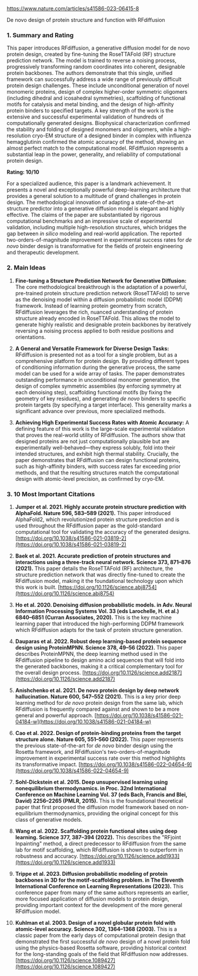 https://www.nature.com/articles/s41586-023-06415-8

De novo design of protein structure and function with RFdiffusion

### 1. Summary and Rating

This paper introduces RFdiffusion, a generative diffusion model for de novo protein design, created by fine-tuning the RoseTTAFold (RF) structure prediction network. The model is trained to reverse a noising process, progressively transforming random coordinates into coherent, designable protein backbones. The authors demonstrate that this single, unified framework can successfully address a wide range of previously difficult protein design challenges. These include unconditional generation of novel monomeric proteins, design of complex higher-order symmetric oligomers (including dihedral and icosahedral symmetries), scaffolding of functional motifs for catalysis and metal binding, and the design of high-affinity protein binders to specified targets. A key strength of the work is the extensive and successful experimental validation of hundreds of computationally generated designs. Biophysical characterization confirmed the stability and folding of designed monomers and oligomers, while a high-resolution cryo-EM structure of a designed binder in complex with influenza hemagglutinin confirmed the atomic accuracy of the method, showing an almost perfect match to the computational model. RFdiffusion represents a substantial leap in the power, generality, and reliability of computational protein design.

**Rating: 10/10**

For a specialized audience, this paper is a landmark achievement. It presents a novel and exceptionally powerful deep-learning architecture that provides a general solution to a multitude of grand challenges in protein design. The methodological innovation of adapting a state-of-the-art structure predictor into a generative diffusion model is elegant and highly effective. The claims of the paper are substantiated by rigorous computational benchmarks and an impressive scale of experimental validation, including multiple high-resolution structures, which bridges the gap between *in silico* modeling and real-world application. The reported two-orders-of-magnitude improvement in experimental success rates for *de novo* binder design is transformative for the fields of protein engineering and therapeutic development.

### 2. Main Ideas

1.  **Fine-tuning a Structure Prediction Network for Generative Diffusion:** The core methodological breakthrough is the adaptation of a powerful, pre-trained protein structure prediction network (RoseTTAFold) to serve as the denoising model within a diffusion probabilistic model (DDPM) framework. Instead of learning protein geometry from scratch, RFdiffusion leverages the rich, nuanced understanding of protein structure already encoded in RoseTTAFold. This allows the model to generate highly realistic and designable protein backbones by iteratively reversing a noising process applied to both residue positions and orientations.

2.  **A General and Versatile Framework for Diverse Design Tasks:** RFdiffusion is presented not as a tool for a single problem, but as a comprehensive platform for protein design. By providing different types of conditioning information during the generative process, the same model can be used for a wide array of tasks. The paper demonstrates outstanding performance in unconditional monomer generation, the design of complex symmetric assemblies (by enforcing symmetry at each denoising step), scaffolding functional motifs (by fixing the geometry of key residues), and generating *de novo* binders to specific protein targets (by specifying a target interface). This generality marks a significant advance over previous, more specialized methods.

3.  **Achieving High Experimental Success Rates with Atomic Accuracy:** A defining feature of this work is the large-scale experimental validation that proves the real-world utility of RFdiffusion. The authors show that designed proteins are not just computationally plausible but are experimentally well-behaved—they express solubly, fold into their intended structures, and exhibit high thermal stability. Crucially, the paper demonstrates that RFdiffusion can design functional proteins, such as high-affinity binders, with success rates far exceeding prior methods, and that the resulting structures match the computational design with atomic-level precision, as confirmed by cryo-EM.

### 3. 10 Most Important Citations

1.  **Jumper et al. 2021. Highly accurate protein structure prediction with AlphaFold. Nature 596, 583–589 (2021).**
    This paper introduced AlphaFold2, which revolutionized protein structure prediction and is used throughout the RFdiffusion paper as the gold-standard computational tool for validating the accuracy of the generated designs.
    [https://doi.org/10.1038/s41586-021-03819-2](https://doi.org/10.1038/s41586-021-03819-2)

2.  **Baek et al. 2021. Accurate prediction of protein structures and interactions using a three-track neural network. Science 373, 871–876 (2021).**
    This paper details the RoseTTAFold (RF) architecture, the structure prediction network that was directly fine-tuned to create the RFdiffusion model, making it the foundational technology upon which this work is built.
    [https://doi.org/10.1126/science.abj8754](https://doi.org/10.1126/science.abj8754)

3.  **Ho et al. 2020. Denoising diffusion probabilistic models. in Adv. Neural Information Processing Systems Vol. 33 (eds Larochelle, H. et al.) 6840–6851 (Curran Associates, 2020).**
    This is the key machine learning paper that introduced the high-performing DDPM framework which RFdiffusion adapts for the task of protein structure generation.

4.  **Dauparas et al. 2022. Robust deep learning-based protein sequence design using ProteinMPNN. Science 378, 49–56 (2022).**
    This paper describes ProteinMPNN, the deep learning method used in the RFdiffusion pipeline to design amino acid sequences that will fold into the generated backbones, making it a critical complementary tool for the overall design process.
    [https://doi.org/10.1126/science.add2187](https://doi.org/10.1126/science.add2187)

5.  **Anishchenko et al. 2021. De novo protein design by deep network hallucination. Nature 600, 547–552 (2021).**
    This is a key prior deep learning method for *de novo* protein design from the same lab, which RFdiffusion is frequently compared against and shown to be a more general and powerful approach.
    [https://doi.org/10.1038/s41586-021-04184-w](https://doi.org/10.1038/s41586-021-04184-w)

6.  **Cao et al. 2022. Design of protein-binding proteins from the target structure alone. Nature 605, 551–560 (2022).**
    This paper represents the previous state-of-the-art for *de novo* binder design using the Rosetta framework, and RFdiffusion's two-orders-of-magnitude improvement in experimental success rate over this method highlights its transformative impact.
    [https://doi.org/10.1038/s41586-022-04654-9](https://doi.org/10.1038/s41586-022-04654-9)

7.  **Sohl-Dickstein et al. 2015. Deep unsupervised learning using nonequilibrium thermodynamics. in Proc. 32nd International Conference on Machine Learning Vol. 37 (eds Bach, Francis and Blei, David) 2256–2265 (PMLR, 2015).**
    This is the foundational theoretical paper that first proposed the diffusion model framework based on non-equilibrium thermodynamics, providing the original concept for this class of generative models.

8.  **Wang et al. 2022. Scaffolding protein functional sites using deep learning. Science 377, 387–394 (2022).**
    This describes the "RFjoint Inpainting" method, a direct predecessor to RFdiffusion from the same lab for motif scaffolding, which RFdiffusion is shown to outperform in robustness and accuracy.
    [https://doi.org/10.1126/science.add1933](https://doi.org/10.1126/science.add1933)

9.  **Trippe et al. 2023. Diffusion probabilistic modeling of protein backbones in 3D for the motif-scaffolding problem. in The Eleventh International Conference on Learning Representations (2023).**
    This conference paper from many of the same authors represents an earlier, more focused application of diffusion models to protein design, providing important context for the development of the more general RFdiffusion model.

10. **Kuhlman et al. 2003. Design of a novel globular protein fold with atomic-level accuracy. Science 302, 1364–1368 (2003).**
    This is a classic paper from the early days of computational protein design that demonstrated the first successful *de novo* design of a novel protein fold using the physics-based Rosetta software, providing historical context for the long-standing goals of the field that RFdiffusion now addresses.
    [https://doi.org/10.1126/science.1089427](https://doi.org/10.1126/science.1089427)

